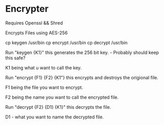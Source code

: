 # Encrypter
Requires Openssl && Shred

Encrypts Files using AES-256

cp keygen /usr/bin
cp encrypt /usr/bin
cp decrypt /usr/bin

Run "keygen {K1}" this generates the 256 bit key. - Probably should keep this safe?

K1 being what u want to call the key.

Run "encrypt {F1} {F2} {K1"} this encrypts and destroys the origional file.

F1 being the file you want to encrypt.

F2 being the name you want to call the encrypted file.


Run "decrypt {F2} {D1} {K1}" this decrypts the file.

D1 - what you want to name the decrypted file.

